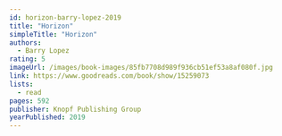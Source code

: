 ```yaml
---
id: horizon-barry-lopez-2019
title: "Horizon"
simpleTitle: "Horizon"
authors:
  - Barry Lopez
rating: 5
imageUrl: /images/book-images/85fb7708d989f936cb51ef53a8af080f.jpg
link: https://www.goodreads.com/book/show/15259073
lists:
  - read
pages: 592
publisher: Knopf Publishing Group
yearPublished: 2019
---
```

